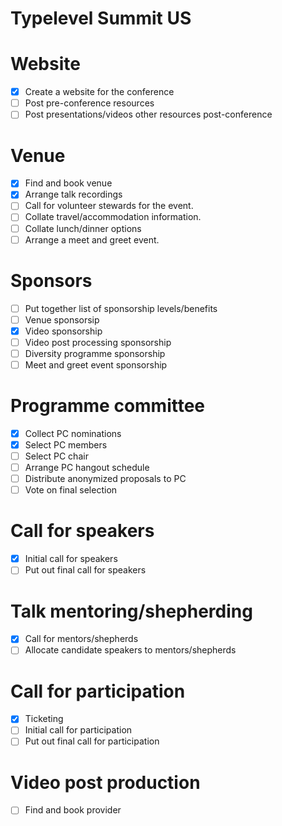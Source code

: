 # Typelevel Summit US

# Website

- [x] Create a website for the conference
- [ ] Post pre-conference resources
- [ ] Post presentations/videos other resources post-conference

# Venue

- [x] Find and book venue
- [x] Arrange talk recordings
- [ ] Call for volunteer stewards for the event.
- [ ] Collate travel/accommodation information.
- [ ] Collate lunch/dinner options
- [ ] Arrange a meet and greet event.

# Sponsors

- [ ] Put together list of sponsorship levels/benefits
- [ ] Venue sponsorsip
- [x] Video sponsorship
- [ ] Video post processing sponsorship
- [ ] Diversity programme sponsorship
- [ ] Meet and greet event sponsorship

# Programme committee

- [x] Collect PC nominations
- [x] Select PC members
- [ ] Select PC chair
- [ ] Arrange PC hangout schedule
- [ ] Distribute anonymized proposals to PC
- [ ] Vote on final selection

# Call for speakers

- [x] Initial call for speakers
- [ ] Put out final call for speakers

# Talk mentoring/shepherding

- [x] Call for mentors/shepherds
- [ ] Allocate candidate speakers to mentors/shepherds

# Call for participation

- [x] Ticketing
- [ ] Initial call for participation
- [ ] Put out final call for participation

# Video post production

- [ ] Find and book provider
